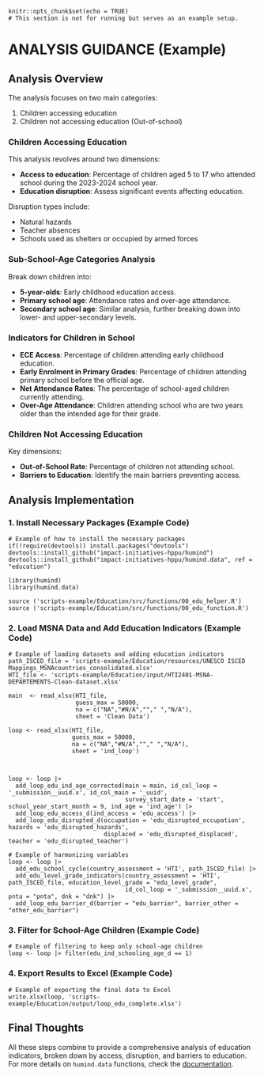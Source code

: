 
```{r setup, include=FALSE}
knitr::opts_chunk$set(echo = TRUE)
# This section is not for running but serves as an example setup.
```

# ANALYSIS GUIDANCE (Example)

## Analysis Overview

The analysis focuses on two main categories:
1. Children accessing education
2. Children not accessing education (Out-of-school)

### Children Accessing Education
This analysis revolves around two dimensions:
- **Access to education**: Percentage of children aged 5 to 17 who attended school during the 2023-2024 school year.
- **Education disruption**: Assess significant events affecting education.

Disruption types include:
- Natural hazards
- Teacher absences
- Schools used as shelters or occupied by armed forces

### Sub-School-Age Categories Analysis
Break down children into:
- **5-year-olds**: Early childhood education access.
- **Primary school age**: Attendance rates and over-age attendance.
- **Secondary school age**: Similar analysis, further breaking down into lower- and upper-secondary levels.

### Indicators for Children in School
- **ECE Access**: Percentage of children attending early childhood education.
- **Early Enrolment in Primary Grades**: Percentage of children attending primary school before the official age.
- **Net Attendance Rates**: The percentage of school-aged children currently attending.
- **Over-Age Attendance**: Children attending school who are two years older than the intended age for their grade.

### Children Not Accessing Education
Key dimensions:
- **Out-of-School Rate**: Percentage of children not attending school.
- **Barriers to Education**: Identify the main barriers preventing access.

## Analysis Implementation

### 1. Install Necessary Packages (Example Code)

```
# Example of how to install the necessary packages
if(!require(devtools)) install.packages("devtools")
devtools::install_github("impact-initiatives-hppu/humind")
devtools::install_github("impact-initiatives-hppu/humind.data", ref = "education")

library(humind) 
library(humind.data)

source ('scripts-example/Education/src/functions/00_edu_helper.R')
source ('scripts-example/Education/src/functions/00_edu_function.R')

```

### 2. Load MSNA Data and Add Education Indicators (Example Code)

```
# Example of loading datasets and adding education indicators
path_ISCED_file = 'scripts-example/Education/resources/UNESCO ISCED Mappings_MSNAcountries_consolidated.xlsx'
HTI_file <- 'scripts-example/Education/input/HTI2401-MSNA-DEPARTEMENTS-Clean-dataset.xlsx'

main  <- read_xlsx(HTI_file,
                   guess_max = 50000,
                   na = c("NA","#N/A",""," ","N/A"),
                   sheet = 'Clean Data')

loop <- read_xlsx(HTI_file,
                  guess_max = 50000,
                  na = c("NA","#N/A",""," ","N/A"),
                  sheet = 'ind_loop')



loop <- loop |>
  add_loop_edu_ind_age_corrected(main = main, id_col_loop = '_submission__uuid.x', id_col_main = '_uuid', 
                                 survey_start_date = 'start', school_year_start_month = 9, ind_age = 'ind_age') |>
  add_loop_edu_access_d(ind_access = 'edu_access') |>
  add_loop_edu_disrupted_d(occupation = 'edu_disrupted_occupation', hazards = 'edu_disrupted_hazards', 
                           displaced = 'edu_disrupted_displaced', teacher = 'edu_disrupted_teacher')

# Example of harmonizing variables
loop <- loop |>
  add_edu_school_cycle(country_assessment = 'HTI', path_ISCED_file) |>
  add_edu_level_grade_indicators(country_assessment = 'HTI', path_ISCED_file, education_level_grade = "edu_level_grade", 
                                 id_col_loop = '_submission__uuid.x', pnta = "pnta", dnk = "dnk") |>
  add_loop_edu_barrier_d(barrier = "edu_barrier", barrier_other = "other_edu_barrier")
```

### 3. Filter for School-Age Children (Example Code)

```
# Example of filtering to keep only school-age children
loop <- loop |> filter(edu_ind_schooling_age_d == 1)
```

### 4. Export Results to Excel (Example Code)

```
# Example of exporting the final data to Excel
write.xlsx(loop, 'scripts-example/Education/output/loop_edu_complete.xlsx')
```

## Final Thoughts

All these steps combine to provide a comprehensive analysis of education indicators, broken down by access, disruption, and barriers to education. For more details on `humind.data` functions, check the [documentation](https://github.com/impact-initiatives-hppu/humind).
